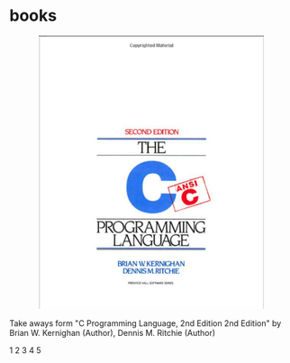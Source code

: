 # books




<div align="center">
    <img src="/C_5th_edition.png" width="400px"</img> 
</div>


Take aways form "C Programming Language, 2nd Edition 2nd Edition" 
by Brian W. Kernighan  (Author), Dennis M. Ritchie (Author)

1
2
3
4
5
